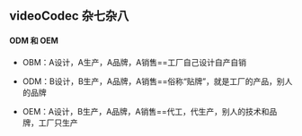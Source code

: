 ## videoCodec 杂七杂八

#### ODM 和 OEM

+ OBM：A设计，A生产，A品牌，A销售==工厂自己设计自产自销

+ ODM：B设计，B生产，A品牌，A销售==俗称“贴牌”，就是工厂的产品，别人的品牌

+ OEM：A设计，B生产，A品牌，A销售==代工，代生产，别人的技术和品牌，工厂只生产

#### 


